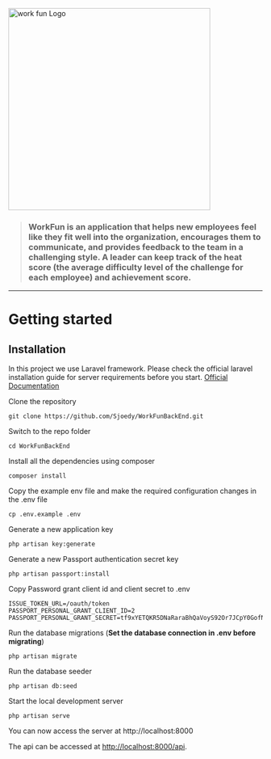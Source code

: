<p><img src="https://scontent.fvte2-3.fna.fbcdn.net/v/t39.30808-6/318962272_6289331561126266_7992790271398857011_n.jpg?_nc_cat=103&ccb=1-7&_nc_sid=5cd70e&_nc_eui2=AeGd0Fqrw466WCubdhG5srzxhzwIUCOyCxuHPAhQI7ILGxrWgPMJfmimMRGjWN5ooKB8ARW8Lsw9sfdtoB6VdGEc&_nc_ohc=G_TBP9f-bzQAX8WKqJU&_nc_ht=scontent.fvte2-3.fna&oh=00_AfCvhr9Bchjs5AvmANHMtbuihYKnXB3VoeX1qBBfaXhstQ&oe=6399CE11" width="400" alt="work fun Logo"></p>

> ### WorkFun is an application that helps new employees feel like they fit well into the organization, encourages them to communicate, and provides feedback to the team in a challenging style. A leader can keep track of the heat score (the average difficulty level of the challenge for each employee) and achievement score.

----------

# Getting started

## Installation

In this project we use Laravel framework. Please check the official laravel installation guide for server requirements before you start. [Official Documentation](https://laravel.com/docs/9.x/installation)

Clone the repository

    git clone https://github.com/Sjoedy/WorkFunBackEnd.git

Switch to the repo folder

    cd WorkFunBackEnd

Install all the dependencies using composer

    composer install

Copy the example env file and make the required configuration changes in the .env file

    cp .env.example .env

Generate a new application key

    php artisan key:generate

Generate a new Passport authentication secret key

    php artisan passport:install

Copy Password grant client id and client secret to .env

    ISSUE_TOKEN_URL=/oauth/token
    PASSPORT_PERSONAL_GRANT_CLIENT_ID=2
    PASSPORT_PERSONAL_GRANT_SECRET=tf9xYETQKR5DNaRaraBhQaVoyS92Or7JCpY0GofN

Run the database migrations (**Set the database connection in .env before migrating**)

    php artisan migrate

Run the database seeder

    php artisan db:seed

Start the local development server

    php artisan serve

You can now access the server at http://localhost:8000

The api can be accessed at [http://localhost:8000/api](http://localhost:8000/api).
